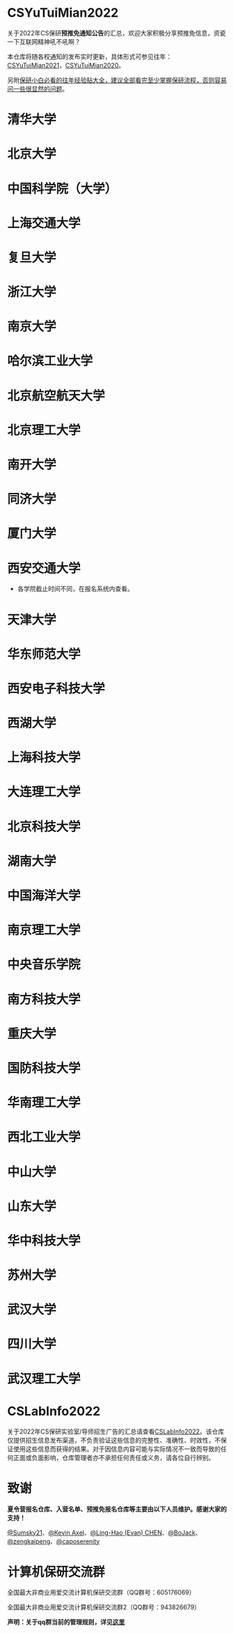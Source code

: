 # CSYuTuiMian2022



关于2022年CS保研**预推免通知公告**的汇总，欢迎大家积极分享预推免信息，资瓷一下互联网精神吼不吼啊？  

本仓库将随各校通知的发布实时更新，具体形式可参见往年：[CSYuTuiMian2021](https://github.com/hit-thusz-RookieCJ/CSYuTuiMian2021)，[CSYuTuiMian2020](https://github.com/hcy226/CSYuTuiMian2020)。



另附[保研小白必看的往年经验贴大全，建议全部看完至少掌握保研流程，否则容易问一些很显然的问题](https://github.com/Alpha-Yang/CS-BAOYAN-2022)。



# 清华大学





# 北京大学











# 中国科学院（大学）



















# 上海交通大学







# 复旦大学







# 浙江大学









# 南京大学









# 哈尔滨工业大学







# 北京航空航天大学











# 北京理工大学



# 南开大学







# 同济大学







# 厦门大学







# 西安交通大学



* 各学院截止时间不同，在报名系统内查看。



# 天津大学





# 华东师范大学





# 西安电子科技大学









# 西湖大学





# 上海科技大学





# 大连理工大学





# 北京科技大学





# 湖南大学





# 中国海洋大学





# 南京理工大学





# 中央音乐学院





# 南方科技大学





# 重庆大学





# 国防科技大学





# 华南理工大学





# 西北工业大学



# 中山大学







# 山东大学





# 华中科技大学





# 苏州大学





# 武汉大学





# 四川大学





# 武汉理工大学



# CSLabInfo2022

关于2022年CS保研实验室/导师招生广告的汇总请查看[CSLabInfo2022](https://github.com/zengkaipeng/CSLabInfo2022)。该仓库仅提供招生信息发布渠道，不负责验证这些信息的完整性、准确性、时效性，不保证使用这些信息而获得的结果。对于因信息内容可能与实际情况不一致而导致的任何正面或负面影响，仓库管理者亦不承担任何责任或义务，请各位自行辨别。



# 致谢



**夏令营报名仓库、入营名单、预推免报名仓库等主要由以下人员维护。感谢大家的支持！**



[@Sumsky21](https://github.com/Sumsky21)、[@Kevin Axel](https://github.com/KveinAxel)、[@Ling-Hao (Evan) CHEN](https://github.com/LinghaoChan)、[@BoJack](https://github.com/ddlBoJack)、[@zengkaipeng](https://github.com/zengkaipeng)、[@caposerenity](https://github.com/caposerenity)





# 计算机保研交流群

全国最大非商业用爱交流计算机保研交流群（QQ群号：605176069）



全国最大非商业用爱交流计算机保研交流群2（QQ群号：943826679）



**声明：关于qq群当前的管理规则，详见[这里](https://github.com/CS-BAOYAN)**

